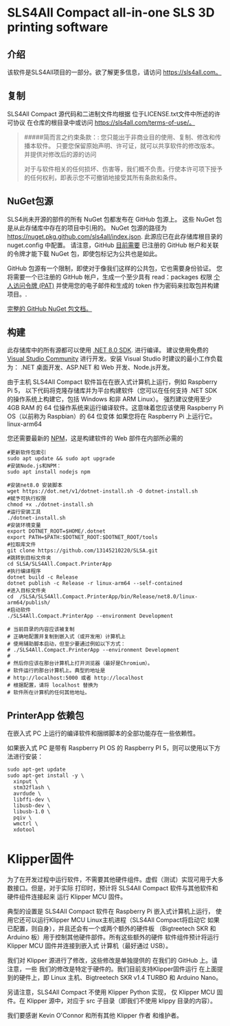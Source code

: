 # SLS4All Compact all-in-one SLS 3D printing software

## 介绍
该软件是SLS4All项目的一部分。欲了解更多信息，请访问 https://sls4all.com。

## 复制
SLS4All Compact 源代码和二进制文件均根据 位于LICENSE.txt文件中所述的许可协议 在仓库的根目录中或访问 https://sls4all.com/terms-of-use/。

>#####简而言之约束条款：:
>您只能出于非商业目的使用、复制、修改和传播本软件。 只要您保留原始声明、许可证，就可以共享软件的修改版本。 并提供对修改后的源的访问
>
>对于与软件相关的任何损坏、伤害等，我们概不负责。行使本许可项下授予的任何权利，即表示您不可撤销地接受其所有条款和条件。

## NuGet包源
SLS4尚未开源的部件的所有 NuGet 包都发布在 GitHub 包源上。
这些 NuGet 包是从此存储库中存在的项目中引用的。
NuGet 包源的路径为 https://nuget.pkg.github.com/sls4all/index.json.
此源应已在此存储库根目录的 nuget.config 中配置。
请注意，GitHub [目前需要](https://docs.github.com/en/packages/working-with-a-github-packages-registry/working-with-the-nuget-registry#authenticating-with-a-personal-access-token) 
已注册的 GitHub 帐户和关联的令牌才能下载 NuGet 包，即使包标记为公共也是如此。 

GitHub 包源有一个限制，即使对于像我们这样的公共包，它也需要身份验证。 您将需要一个已注册的 GitHub 帐户，生成一个至少具有 read：packages 权限 [个人访问令牌 (PAT)](https://github.com/settings/tokens/new) 
并使用您的电子邮件和生成的 token 作为密码来拉取包并构建项目。.

[完整的 GitHub NuGet 包文档。](https://docs.github.com/en/packages/working-with-a-github-packages-registry/working-with-the-nuget-registry)

## 构建
此存储库中的所有源都可以使用 [.NET 8.0 SDK](https://dotnet.microsoft.com/en-us/download/dotnet/8.0). 进行编译。 建议使用免费的  [Visual Studio Community](https://visualstudio.microsoft.com/cs/vs/community/) 进行开发。安装 Visual Studio 时建议的最小工作负载为： .NET 桌面开发、ASP.NET 和 Web 开发、Node.js开发。

由于主机 SLS4All Compact 软件旨在在嵌入式计算机上运行，例如 Raspberry Pi 5， 以下代码将克隆存储库并为平台构建软件（您可以在任何支持 .NET SDK 的操作系统上构建它，包括 Windows 和非 ARM Linux）。 强烈建议使用至少 4GB RAM 的 64 位操作系统来运行编译软件。这意味着您应该使用 Raspberry Pi OS（以前称为 Raspbian）的 64 位变体 如果您将在 Raspberry Pi 上运行它。linux-arm64

您还需要最新的 [NPM](https://www.npmjs.com/)，这是构建软件的 Web 部件在内部所必需的

```
#更新软件包索引
sudo apt update && sudo apt upgrade  
#安装Node.js和NPM：
sudo apt install nodejs npm

#安装net8.0 安装脚本
wget https://dot.net/v1/dotnet-install.sh -O dotnet-install.sh
#赋予可执行权限
chmod +x ./dotnet-install.sh
#运行安装工具
./dotnet-install.sh
#安装环境变量
export DOTNET_ROOT=$HOME/.dotnet
export PATH=$PATH:$DOTNET_ROOT:$DOTNET_ROOT/tools
#拉取库文件
git clone https://github.com/13145210220/SLSA.git
#跳转到目标文件夹
cd SLSA/SLS4All.Compact.PrinterApp
#执行编译程序
dotnet build -c Release
dotnet publish -c Release -r linux-arm64 --self-contained
#进入目标文件夹
cd  /SLSA/SLS4All.Compact.PrinterApp/bin/Release/net8.0/linux-arm64/publish/
#启动软件
./SLS4All.Compact.PrinterApp --environment Development

# 当前目录的内容应该被复制 
# 正确地配置并复制到嵌入式（或开发用）计算机上
# 使用辅助脚本启动，但至少要通过例如以下方式：
# ./SLS4All.Compact.PrinterApp --environment Development
#
# 然后你应该在那台计算机上打开浏览器（最好是Chromium）。
# 软件运行的那台计算机上。典型的地址是
# http://localhost:5000 或者 http://localhost
# 根据配置，请将 localhost 替换为
# 软件所在计算机的任何其他地址。
```

## PrinterApp 依赖包

在嵌入式 PC 上运行的编译软件和捆绑脚本的全部功能存在一些依赖性。

如果嵌入式 PC 是带有 Raspberry PI OS 的 Raspberry PI 5，则可以使用以下方法进行安装：

```
sudo apt-get update
sudo apt-get install -y \
  xinput \
  stm32flash \
  avrdude \
  libffi-dev \
  libusb-dev \
  libusb-1.0 \
  pqiv \
  wmctrl \
  xdotool
```

# Klipper固件
为了在开发过程中运行软件，不需要其他硬件组件。虚假（测试）实现可用于大多数接口。但是，对于实际 打印时，预计将 SLS4All Compact 软件与其他软件和硬件组件连接起来 运行 Klipper MCU 固件。

典型的设置是 SLS4All Compact 软件在 Raspberry Pi 嵌入式计算机上运行， 使用它还可以运行Klipper MCU Linux主机进程（SLS4All Compact将启动它 如果已配置，则自身），并且还会有一个或两个额外的硬件板 （Bigtreetech SKR 和 Arduino 板）用于控制其他硬件部件。所有这些额外的硬件 软件组件预计将运行 Klipper MCU 固件并连接到嵌入式 计算机（最好通过 USB）。

我们对 Klipper 源进行了修改，这些修改是单独提供的 在我们的 GitHub 上。请注意，一些 我们的修改是特定于硬件的。我们目前支持Klipper固件运行 在上面提到的硬件上，即 Linux 主机、Bigtreetech SKR v1.4 TURBO 和 Arduino Nano。

另请注意，SLS4All Compact 不使用 Klipper Python 实现， 仅 Klipper MCU 固件。在 Klipper 源中，对应于 src 子目录（即我们不使用 klippy 目录的内容）。

我们要感谢 Kevin O'Connor 和所有其他 Klipper 作者 和维护者。
